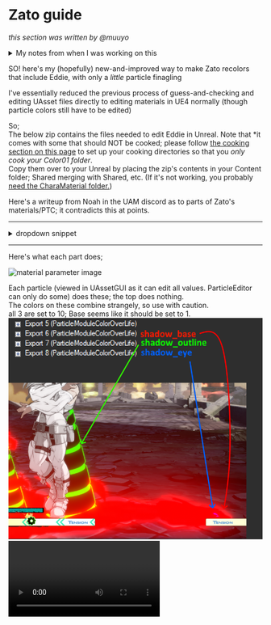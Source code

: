 # Zato guide
*this section was written by @muuyo*

<details> <summary> My notes from when I was working on this</summary>
<hr>
okay so  
gonna begin by referencing this snippet from the UAM discord;



hm. okay so  
looking in the UE4 red project  
all these materials aren't, like, placeholders; these all instance correctly to the normal materials which are fully implemented.  
this means i might just be able to cook the Zato folder directly, and I *never* have to change anything? like no uassets??  
we might be so back?  

E: lol past muuyo was completely wrong. zato has a good few special materials. however, you CAN just make a material with the same params and then it works if you don't actually cook that.  
ERGOOO, i made a few custom mats and now you can cook without as much asset editing!

okay notes to self
package the charamatetrial/edy folder
**package M_Glow**

</details>

SO! here's my (hopefully) new-and-improved way to make Zato recolors that include Eddie, with only a *little* particle finagling

I've essentially reduced the previous process of guess-and-checking and editing UAsset files directly to editing materials in UE4 normally (though particle colors still have to be edited)

So;  
The below zip contains the files needed to edit Eddie in Unreal. Note that *it comes with some that should NOT be cooked; please follow [the cooking section on this page](../ue4/unreal-exporting.md) to set up your cooking directories so that you *only cook your Color01 folder*.  
Copy them over to your Unreal by placing the zip's contents in your Content folder; Shared merging with Shared, etc. (If it's not working, you probably [need the CharaMaterial folder.](../ue4/getting-unreal.md))  

Here's a writeup from Noah in the UAM discord as to parts of Zato's materials/PTC; it contradicts this at points.
<hr>
<details> <summary> dropdown snippet</summary>

MI_EDY_BASE  
Taste_color: Main Eddie color  
OutlineColor - Probably invisible as a fade-to  
MI_EDY_OUTLINE  
OutlineColor - Probably invisible as a fade-to  
OutlineColorEx - Primary outline color  
MI_EDY_UNIQUE_A  
Taste_Color - Executor spine and eyes  
OutlineColor - Mirage effect on Zato outline on things like flight  
OutlinecolorEx - Mirage effect on Zato outline on things like flight  
MI_EDY_UNIQUE_B  
Color - Markings on Eddie, some Eddie eyes  
PTCColorAndMaterial  
0 - Probably invisible as a fade-to  
10 - Puddle  
11 - Executor outline, some transitions from Eddie to Zato like landing animation  
12 - Dark Eddie details like mouth and the shadow's eyes on 2H / attached normals  
EDY_BASE  
Texture file - Mesh texture for things like Drunkard Shade's mouth interior, j.S and j.D mouth, BTL. Important to keep as just flat colors.  

NOTES
2P and 5P are governed by MI_EDY_BASE. 
2S is PTC 10 
</details>
<hr>

Here's what each part does;

![material parameter image](image-1.png)

Each particle (viewed in UAssetGUI as it can edit all values. ParticleEditor can only do some) does these; the top does nothing.  
The colors on these combine strangely, so use with caution.  
all 3 are set to 10; Base seems like it should be set to 1.
![particles](image.png)
<video controls src="2025-02-21 00-36-26.mp4" title="zatocolors"></video>
